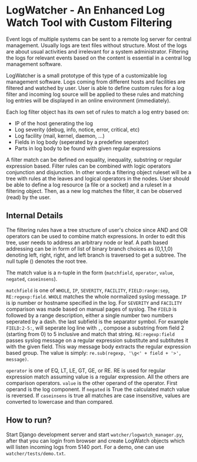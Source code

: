 # LogWatcher - An Enhanced Log Watch Tool with Custom Filtering

Event logs of multiple systems can be sent to a remote log server for central management. Usually logs are text files without structure. Most of the logs are about usual activities and irrelevant for a system administrator. Filtering the logs for relevant events based on the content is essential in a central log management software.

LogWatcher is a small prototype of this type of a customizable log management software. Logs coming from different hosts and facilities are filtered and watched by user. User is able to define custom rules for a log filter and incoming log source will be applied to these rules and matching log entries will be displayed in an online environment (immediately).

Each log filter object has its own set of rules to match a log entry based on:
* IP of the host generating the log
* Log severity (debug, info, notice, error, critical, etc)
* Log facility (mail, kernel, daemon, ...)
* Fields in log body (seperated by a predefine seperator)
* Parts in log body to be found with given regular expressions

A filter match can be defined on equality, inequality, substring or regular expression based. Filter rules can be combined with logic operators conjunction and disjunction. In other words a filtering object ruleset will be a tree with rules at the leaves and logical operators in the nodes. User should be able to define a log resource (a file or a socket) and a ruleset in a filtering object. Then, as a new log matches the filter, it can be observed (read) by the user.

## Internal Details

The filtering rules have a tree structure of user's choice since AND and OR operators can be used to combine match expressions. In order to edit this tree, user needs to address an arbitrary node or leaf. A path based addressing can be in form of list of binary branch choices as (0,1,1,0) denoting left, right, right, and left branch is traversed to get a subtree. The null tuple () denotes the root tree.

The match value is a n-tuple in the form (```matchfield```, ```operator```, ```value```, ```negated```, ```caseinsens```). 

```matchfield``` is one of ```WHOLE```, ```IP```, ```SEVERITY```, ```FACILITY```, ```FIELD:range:sep```, ```RE:regexp:field```. ```WHOLE``` matches the whole normalized syslog message. ```IP``` is ip number or hostname specified in the log. For ```SEVERITY``` and ```FACILITY``` comparison was made based on manual pages of syslog. The ```FIELD``` is followed by a range description, either a single number two numbers seperated by a dash. the last subfield is the separator symbol. For example ```FIELD:2-5:```, will seperate log line with ```,```, compose a substring from field 2 (starting from 0) to 5 inclusive and match that string. ```RE:regexp:field``` passes syslog message on a regular expression substitute and subtitutes it with the given field. This way message body extracts the regular expression based group. The value is simply: ```re.sub(regexp, '\g<' + field + '>',  message)```. 

```operator``` is one of EQ, LT, LE, GT, GE, or RE. RE is used for regular expression match assuming value is a regular expression. All the others are comparison operators. ```value``` is the other operand of the operator. First operand is the log component. If ```negated``` is True the calculated match value is reversed. If ```caseinsens``` is true all matches are case insensitive, values are converted to lowercase and than compared.

## How to run?

Start Django development server and start ```watcher/logwatch_manager.py```, after that you can login from browser and create LogWatch objects which will listen incoming logs from 5140 port. For a demo, one can use ```watcher/tests/demo.txt```.